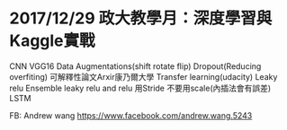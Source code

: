 # 2017/12/29 政大教學月：深度學習與 Kaggle實戰 
CNN
VGG16
Data Augmentations(shift rotate flip)
Dropout(Reducing overfiting)
可解釋性論文Arxir康乃爾大學
Transfer learning(udacity)
Leaky relu
Ensemble leaky relu and relu
用Stride 不要用scale(內插法會有誤差)
LSTM

FB: Andrew wang  https://www.facebook.com/andrew.wang.5243
